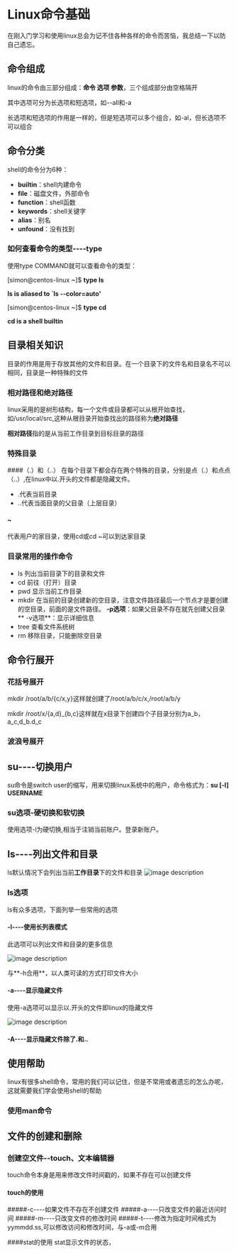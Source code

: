 # Linux命令基础
在刚入门学习和使用linux总会为记不住各种各样的命令而苦恼，我总结一下以防自己遗忘。

## 命令组成
linux的命令由三部分组成：**命令 选项 参数**，三个组成部分由空格隔开

其中选项可分为长选项和短选项，如--all和-a

长选项和短选项的作用是一样的，但是短选项可以多个组合，如-al，但长选项不可以组合

## 命令分类
shell的命令分为6种：
- **builtin**：shell内建命令
- **file**：磁盘文件，外部命令
- **function**：shell函数
- **keywords**：shell关键字
- **alias**：别名
- **unfound**：没有找到

### 如何查看命令的类型----type
使用type COMMAND就可以查看命令的类型：

[simon@centos-linux ~]$ **type ls**

**ls is aliased to `ls --color=auto'**

[simon@centos-linux ~]$ **type cd**

**cd is a shell builtin**

## 目录相关知识
目录的作用是用于存放其他的文件和目录。在一个目录下的文件名和目录名不可以相同，目录是一种特殊的文件

### 相对路径和绝对路径
linux采用的是树形结构，每一个文件或目录都可以从根开始查找，如/usr/local/src,这种从根目录开始查找出的路径称为**绝对路径**

**相对路径**指的是从当前工作目录到目标目录的路径

### 特殊目录
####（.）和（..）
在每个目录下都会存在两个特殊的目录，分别是点（.）和点点（..）,在linux中以.开头的文件都是隐藏文件。

- .代表当前目录
- ..代表当面目录的父目录（上层目录）

#### ~
代表用户的家目录，使用cd或cd ~可以到达家目录

### 目录常用的操作命令

- ls 列出当前目录下的目录和文件
- cd 前往（打开）目录
- pwd 显示当前工作目录
- mkdir 在当前的目录创建新的空目录，注意文件路径最后一个节点才是要创建的空目录，前面的是文件路径。
**-p选项**：如果父目录不存在就先创建父目录** -v选项**：显示详细信息
- tree 查看文件系统树
- rm 移除目录，只能删除空目录

## 命令行展开

### 花括号展开

mkdir /root/a/b/{c/x,y}这样就创建了/root/a/b/c/x,/root/a/b/y

mkdir /root/x/{a,d}_{b,c}这样就在x目录下创建四个子目录分别为a_b，a_c,d_b.d_c

### 波浪号展开


## su----切换用户
su命令是switch user的缩写，用来切换linux系统中的用户，命令格式为：**su [-l] USERNAME**
### su选项-硬切换和软切换
使用选项-l为硬切换,相当于注销当前账户。登录新账户。

## ls----列出文件和目录
ls默认情况下会列出当前**工作目录**下的文件和目录
![image description](http://i2.piimg.com/4851/cbb0b2d1700fb9ef.png)


### ls选项
ls有众多选项，下面列举一些常用的选项
#### -l----使用长列表模式
此选项可以列出文件和目录的更多信息

![image description](http://i4.piimg.com/4851/04f83de5aec5d161.png)

与**-h合用**，以人类可读的方式打印文件大小
#### -a----显示隐藏文件
使用-a选项可以显示以.开头的文件即linux的隐藏文件

![image description](http://i4.piimg.com/4851/b4accc82275a9e08.png)

#### -A----显示隐藏文件除了.和..



## 使用帮助

linux有很多shell命令，常用的我们可以记住，但是不常用或者遗忘的怎么办呢，这就需要我们学会使用shell的帮助

### 使用man命令

## 文件的创建和删除

### 创建空文件--touch、文本编辑器

touch命令本身是用来修改文件时间戳的，如果不存在可以创建文件

#### touch的使用
#####-c----如果文件不存在不创建文件
#####-a----只改变文件的最近访问时间
#####-m----只改变文件的修改时间
#####-t----修改为指定时间格式为yymmdd.ss,可以修改访问和修改时间，与-a或-m合用

####stat的使用
stat显示文件的状态，